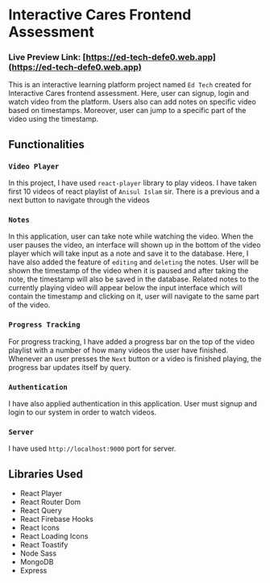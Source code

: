 # Interactive Cares Frontend Assessment

### Live Preview Link: [https://ed-tech-defe0.web.app](https://ed-tech-defe0.web.app)

This is an interactive learning platform project named `Ed Tech` created for Interactive Cares frontend assessment. Here, user can signup, login and watch video from the platform. Users also can add notes on specific video based on timestamps. Moreover, user can jump to a specific part of the video using the timestamp.

## Functionalities

### `Video Player`

In this project, I have used `react-player` library to play videos. I have taken first 10 videos of react playlist of `Anisul Islam` sir. There is a previous and a next button to navigate through the videos

### `Notes`

In this application, user can take note while watching the video. When the user pauses the video, an interface will shown up in the bottom of the video player which will take input as a note and save it to the database. Here, I have also added the feature of `editing` and `deleting` the notes. User will be shown the timestamp of the video when it is paused and after taking the note, the timestamp will also be saved in the database. Related notes to the currently playing video will appear below the input interface which will contain the timestamp and clicking on it, user will navigate to the same part of the video.

### `Progress Tracking`

For progress tracking, I have added a progress bar on the top of the video playlist with a number of how many videos the user have finished. Whenever an user presses the `Next` button or a video is finished playing, the progress bar updates itself by query.

### `Authentication`

I have also applied authentication in this application. User must signup and login to our system in order to watch videos.

### `Server`

I have used `http://localhost:9000` port for server.

## Libraries Used

- React Player
- React Router Dom
- React Query
- React Firebase Hooks
- React Icons
- React Loading Icons
- React Toastify
- Node Sass
- MongoDB
- Express
